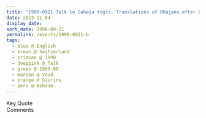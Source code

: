 ```yaml
---
title: "1990-0921 Talk to Sahaja Yogis, Translations of Bhajans after Dinner Cooked by Śhrī Mātājī, Āśhram, Givrins, Nyon, Vaud, Switzerland (other event 1990-0922)"
date: 2023-11-04
display_date: 
sort_date: 1990-09-21
permalink: /events/1990-0921-b
tags:
  - blue @ English
  - brown @ Switzerland
  - crimson @ 1990
  - deeppink @ Talk
  - green @ 1990-09
  - maroon @ Vaud
  - orange @ Givrins
  - peru @ Ashram
---
```


<wave-list>
  <list-title color="green" width="75">Key Quote</list-title>
  <list-item color="BlanchedAlmond"  width="200"></list-item>
  <list-item color="Lavender"></list-item>
  <list-item color="BlanchedAlmond"></list-item>
</wave-list>

<br>

<wave-list>
  <list-title color="green" width="75">Comments</list-title>
  <list-item color="BlanchedAlmond"  width="200"></list-item>
  <list-item color="Lavender"></list-item>
  <list-item color="BlanchedAlmond"></list-item>
</wave-list>
